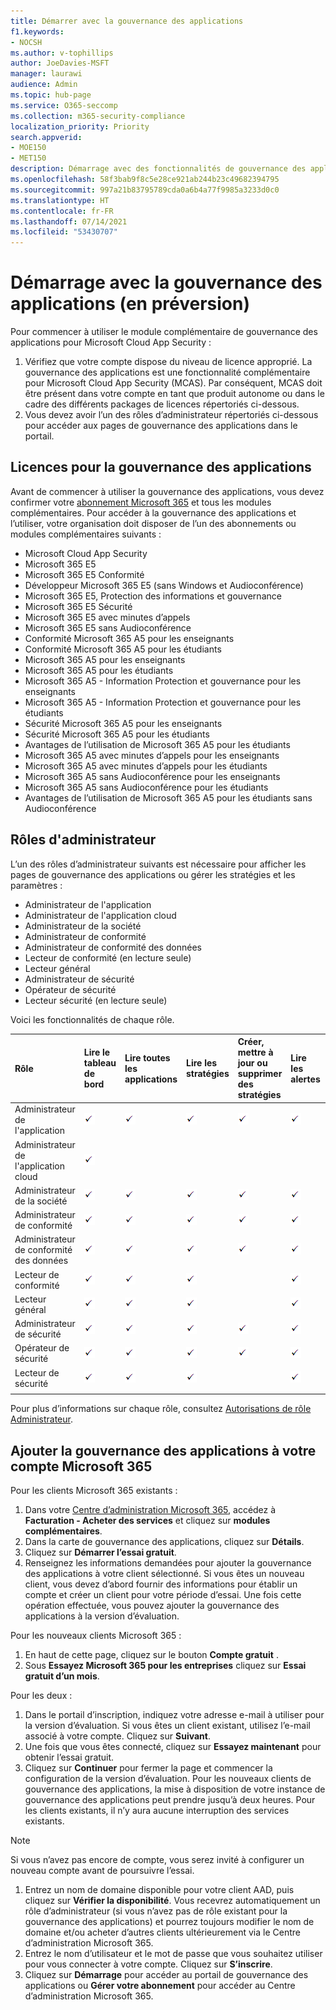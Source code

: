 ```yaml
---
title: Démarrer avec la gouvernance des applications
f1.keywords:
- NOCSH
ms.author: v-tophillips
author: JoeDavies-MSFT
manager: laurawi
audience: Admin
ms.topic: hub-page
ms.service: O365-seccomp
ms.collection: m365-security-compliance
localization_priority: Priority
search.appverid:
- MOE150
- MET150
description: Démarrage avec des fonctionnalités de gouvernance des applications pour régir vos applications.
ms.openlocfilehash: 58f3bab9f8c5e28ce921ab244b23c49682394795
ms.sourcegitcommit: 997a21b83795789cda0a6b4a77f9985a3233d0c0
ms.translationtype: HT
ms.contentlocale: fr-FR
ms.lasthandoff: 07/14/2021
ms.locfileid: "53430707"
---
```

# <a name="get-started-with-app-governance-in-preview"></a>Démarrage avec la gouvernance des applications (en préversion)

Pour commencer à utiliser le module complémentaire de gouvernance des applications pour Microsoft Cloud App Security :

1. Vérifiez que votre compte dispose du niveau de licence approprié. La gouvernance des applications est une fonctionnalité complémentaire pour Microsoft Cloud App Security (MCAS). Par conséquent, MCAS doit être présent dans votre compte en tant que produit autonome ou dans le cadre des différents packages de licences répertoriés ci-dessous.
1. Vous devez avoir l’un des rôles d’administrateur répertoriés ci-dessous pour accéder aux pages de gouvernance des applications dans le portail.

## <a name="licensing-for-app-governance"></a>Licences pour la gouvernance des applications

Avant de commencer à utiliser la gouvernance des applications, vous devez confirmer votre [abonnement Microsoft 365](https://www.microsoft.com/microsoft-365/compare-all-microsoft-365-plans) et tous les modules complémentaires. Pour accéder à la gouvernance des applications et l’utiliser, votre organisation doit disposer de l’un des abonnements ou modules complémentaires suivants :

- Microsoft Cloud App Security
- Microsoft 365 E5
- Microsoft 365 E5 Conformité
- Développeur Microsoft 365 E5 (sans Windows et Audioconférence)
- Microsoft 365 E5, Protection des informations et gouvernance
- Microsoft 365 E5 Sécurité
- Microsoft 365 E5 avec minutes d’appels
- Microsoft 365 E5 sans Audioconférence
- Conformité Microsoft 365 A5 pour les enseignants
- Conformité Microsoft 365 A5 pour les étudiants
- Microsoft 365 A5 pour les enseignants
- Microsoft 365 A5 pour les étudiants
- Microsoft 365 A5 - Information Protection et gouvernance pour les enseignants
- Microsoft 365 A5 - Information Protection et gouvernance pour les étudiants
- Sécurité Microsoft 365 A5 pour les enseignants
- Sécurité Microsoft 365 A5 pour les étudiants
- Avantages de l’utilisation de Microsoft 365 A5 pour les étudiants
- Microsoft 365 A5 avec minutes d’appels pour les enseignants
- Microsoft 365 A5 avec minutes d’appels pour les étudiants
- Microsoft 365 A5 sans Audioconférence pour les enseignants
- Microsoft 365 A5 sans Audioconférence pour les étudiants
- Avantages de l’utilisation de Microsoft 365 A5 pour les étudiants sans Audioconférence

## <a name="administrator-roles"></a>Rôles d'administrateur

L’un des rôles d’administrateur suivants est nécessaire pour afficher les pages de gouvernance des applications ou gérer les stratégies et les paramètres :

- Administrateur de l'application
- Administrateur de l'application cloud
- Administrateur de la société
- Administrateur de conformité
- Administrateur de conformité des données
- Lecteur de conformité (en lecture seule)
- Lecteur général
- Administrateur de sécurité
- Opérateur de sécurité
- Lecteur sécurité (en lecture seule)

Voici les fonctionnalités de chaque rôle.

| Rôle | Lire le tableau de bord | Lire toutes les applications |Lire les stratégies | Créer, mettre à jour ou supprimer des stratégies | Lire les alertes | Mettre à jour des alertes | Lire les paramètres | Définir les paramètres de mise à jour | Lire la correction | Mettre à jour la correction |
|:-------|:-----|:-------|:-------|:-------|:-------|:-------|:-------|:-------|:-------|:-------|
| Administrateur de l'application | ![Coche](..\media\checkmark.png) | ![Coche](..\media\checkmark.png) | ![Coche](..\media\checkmark.png) | ![Coche](..\media\checkmark.png) | ![Coche](..\media\checkmark.png) | ![Coche](..\media\checkmark.png) | ![Coche](..\media\checkmark.png) | ![Coche](..\media\checkmark.png) | ![Coche](..\media\checkmark.png) | ![Coche](..\media\checkmark.png) |
| Administrateur de l'application cloud | ![Coche](..\media\checkmark.png) | | | | | | | | | |
| Administrateur de la société | ![Coche](..\media\checkmark.png) | ![Coche](..\media\checkmark.png) | ![Coche](..\media\checkmark.png) | ![Coche](..\media\checkmark.png) | ![Coche](..\media\checkmark.png) | ![Coche](..\media\checkmark.png) | ![Coche](..\media\checkmark.png) | ![Coche](..\media\checkmark.png) | ![Coche](..\media\checkmark.png) | ![Coche](..\media\checkmark.png) |
| Administrateur de conformité | ![Coche](..\media\checkmark.png) | ![Coche](..\media\checkmark.png) | ![Coche](..\media\checkmark.png) | ![Coche](..\media\checkmark.png) | ![Coche](..\media\checkmark.png) |  | ![Coche](..\media\checkmark.png) | ![Coche](..\media\checkmark.png) | ![Coche](..\media\checkmark.png) | |
| Administrateur de conformité des données | ![Coche](..\media\checkmark.png) | ![Coche](..\media\checkmark.png) | ![Coche](..\media\checkmark.png) | ![Coche](..\media\checkmark.png) | ![Coche](..\media\checkmark.png) |  | ![Coche](..\media\checkmark.png) | ![Coche](..\media\checkmark.png) | ![Coche](..\media\checkmark.png) | |
| Lecteur de conformité | ![Coche](..\media\checkmark.png) | ![Coche](..\media\checkmark.png) | ![Coche](..\media\checkmark.png) |  | ![Coche](..\media\checkmark.png) |  | ![Coche](..\media\checkmark.png) |  | | |
| Lecteur général  | ![Coche](..\media\checkmark.png) | ![Coche](..\media\checkmark.png) | ![Coche](..\media\checkmark.png) |  | ![Coche](..\media\checkmark.png) |  | ![Coche](..\media\checkmark.png) |  | | |
| Administrateur de sécurité | ![Coche](..\media\checkmark.png) | ![Coche](..\media\checkmark.png) | ![Coche](..\media\checkmark.png) | ![Coche](..\media\checkmark.png) | ![Coche](..\media\checkmark.png) |  | ![Coche](..\media\checkmark.png) | ![Coche](..\media\checkmark.png) | ![Coche](..\media\checkmark.png) | |
| Opérateur de sécurité | ![Coche](..\media\checkmark.png) | ![Coche](..\media\checkmark.png) | ![Coche](..\media\checkmark.png) | ![Coche](..\media\checkmark.png) | ![Coche](..\media\checkmark.png) | ![Coche](..\media\checkmark.png) | ![Coche](..\media\checkmark.png) | ![Coche](..\media\checkmark.png) | ![Coche](..\media\checkmark.png) | |
| Lecteur de sécurité  | ![Coche](..\media\checkmark.png) | ![Coche](..\media\checkmark.png) | ![Coche](..\media\checkmark.png) |  | ![Coche](..\media\checkmark.png) |  | ![Coche](..\media\checkmark.png) |  | ![Coche](..\media\checkmark.png) | |
|||||||||| | |

Pour plus d’informations sur chaque rôle, consultez [Autorisations de rôle Administrateur](/azure/active-directory/roles/permissions-reference).

## <a name="add-app-governance-to-your-microsoft-365-account"></a>Ajouter la gouvernance des applications à votre compte Microsoft 365

Pour les clients Microsoft 365 existants :

1. Dans votre [Centre d’administration Microsoft 365](https://admin.microsoft.com), accédez à **Facturation - Acheter des services** et cliquez sur **modules complémentaires**.
1. Dans la carte de gouvernance des applications, cliquez sur **Détails**.
1. Cliquez sur **Démarrer l’essai gratuit**.
1. Renseignez les informations demandées pour ajouter la gouvernance des applications à votre client sélectionné. Si vous êtes un nouveau client, vous devez d’abord fournir des informations pour établir un compte et créer un client pour votre période d’essai. Une fois cette opération effectuée, vous pouvez ajouter la gouvernance des applications à la version d’évaluation.

Pour les nouveaux clients Microsoft 365 :

1. En haut de cette page, cliquez sur le bouton **Compte gratuit** .
1. Sous **Essayez Microsoft 365 pour les entreprises** cliquez sur **Essai gratuit d’un mois**.

Pour les deux :

1. Dans le portail d’inscription, indiquez votre adresse e-mail à utiliser pour la version d’évaluation. Si vous êtes un client existant, utilisez l’e-mail associé à votre compte. Cliquez sur **Suivant**.
1. Une fois que vous êtes connecté, cliquez sur **Essayez maintenant** pour obtenir l’essai gratuit.
1. Cliquez sur **Continuer** pour fermer la page et commencer la configuration de la version d’évaluation. Pour les nouveaux clients de gouvernance des applications, la mise à disposition de votre instance de gouvernance des applications peut prendre jusqu’à deux heures. Pour les clients existants, il n’y aura aucune interruption des services existants.
  > [!NOTE]
Si vous n’avez pas encore de compte, vous serez invité à configurer un nouveau compte avant de poursuivre l’essai.

1. Entrez un nom de domaine disponible pour votre client AAD, puis cliquez sur **Vérifier la disponibilité**. Vous recevrez automatiquement un rôle d’administrateur (si vous n’avez pas de rôle existant pour la gouvernance des applications) et pourrez toujours modifier le nom de domaine et/ou acheter d’autres clients ultérieurement via le Centre d’administration Microsoft 365.
1. Entrez le nom d’utilisateur et le mot de passe que vous souhaitez utiliser pour vous connecter à votre compte. Cliquez sur **S’inscrire**.
1. Cliquez sur **Démarrage** pour accéder au portail de gouvernance des applications ou **Gérer votre abonnement** pour accéder au Centre d’administration Microsoft 365.
